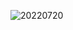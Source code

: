 ![20220720](https://user-images.githubusercontent.com/55650732/180034245-6503919c-d92d-43e8-a23f-5a1e09cdeaa5.PNG)
